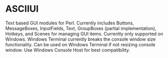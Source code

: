 # ASCIIUI
Text based GUI modules for Perl. Currently includes Buttons, MessageBoxes, InputFields, Text, GroupBoxes (partial implementation), Hotkeys, and Scenes for managing GUI items.
Currently only supported on Windows.
Windows Terminal currently breaks the console window size functionality. Can be used on Windows Terminal if not resizing console window. Use Windows Console Host for best compatibility.
